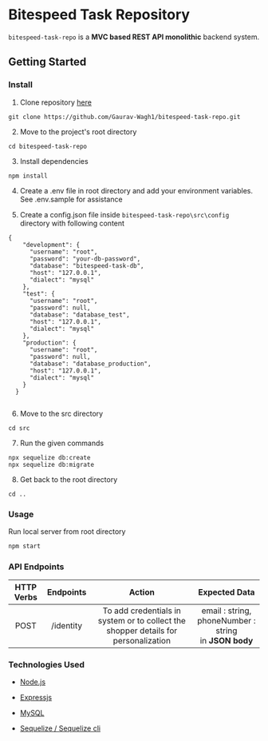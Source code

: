 # Bitespeed Task Repository 

<code>bitespeed-task-repo</code> is a **MVC based REST API monolithic** backend system. 

## Getting Started

### Install

1. Clone repository [here](https://github.com/Gaurav-Wagh1/bitespeed-task-repo.git)
```
git clone https://github.com/Gaurav-Wagh1/bitespeed-task-repo.git
```
2. Move to the project's root directory
```
cd bitespeed-task-repo
```

3. Install dependencies
``` 
npm install
```

4. Create a .env file in root directory and add your environment variables. See .env.sample for assistance

5. Create a config.json file inside `bitespeed-task-repo\src\config` directory with following content
```
{
    "development": {
      "username": "root",
      "password": "your-db-password",
      "database": "bitespeed-task-db",
      "host": "127.0.0.1",
      "dialect": "mysql"
    },
    "test": {
      "username": "root",
      "password": null,
      "database": "database_test",
      "host": "127.0.0.1",
      "dialect": "mysql"
    },
    "production": {
      "username": "root",
      "password": null,
      "database": "database_production",
      "host": "127.0.0.1",
      "dialect": "mysql"
    }
  }
  
```

6. Move to the src directory
```
cd src
```

7. Run the given commands
```
npx sequelize db:create
npx sequelize db:migrate
```

8. Get back to the root directory
```
cd ..
```

### Usage
Run local server from root directory
```bash
npm start
```

### API Endpoints

| HTTP Verbs | Endpoints | Action | Expected Data |
|  :---:  |  :---:  |  :---:  |  :---:  |
| POST | /identity | To add credentials in system or to collect the shopper details for personalization | email : string,<br> phoneNumber : string <br> in **JSON body**

### Technologies Used

* [Node.js](https://nodejs.org/en)

* [Expressjs](https://expressjs.com/)

* [MySQL](mysql)

* [Sequelize / Sequelize cli](https://sequelize.org/)
